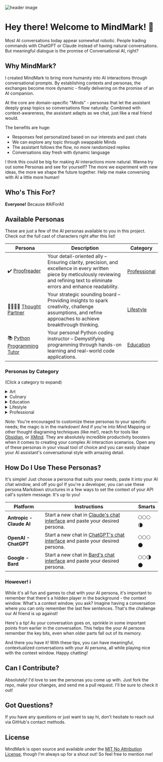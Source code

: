 ![header image](https://github.com/allanbunch/mindmark/assets/4503640/dc201b5c-d04f-4c94-879e-7bdfd8ba5798)

# Hey there! Welcome to MindMark! 👋

Most AI conversations today appear somewhat robotic. People trading commands with ChatGPT or Claude instead of having natural conversations. But meaningful dialogue is the promise of Conversational AI, right?

## Why MindMark?

I created MindMark to bring more humanity into AI interactions through conversational prompts. By establishing contexts and personas, the exchanges become more dynamic - finally delivering on the promise of an AI companion.

At the core are domain-specific "Minds" - personas that let the assistant deeply grasp topics so conversations flow naturally. Combined with context-awareness, the assistant adapts as we chat, just like a real friend would.

The benefits are huge:

- Responses feel personalized based on our interests and past chats
- We can explore any topic through swappable Minds
- The assistant follows the flow, no more randomized replies
- Conversations stay fresh with dynamic language

I think this could be big for making AI interactions more natural. Wanna try out some Personas and see for yourself? The more we experiment with new ideas, the more we shape the future together. Help me make conversing with AI a little more human!

## Who's This For?

**Everyone!** Because #AIForAll

## Available Personas

These are just a few of the AI personas available to you in this project. Check out the full cast of characters right after this list!

| Persona | Description | Category |
|------------|------------|---------------|
| ✔️ [Proofreader](./minds/professional/proofreader.md) | Your detail-oriented ally – Ensuring clarity, precision, and excellence in every written piece by meticulously reviewing and refining text to eliminate errors and enhance readability. | [Professional](./minds/professional/) |
| 🫱🏻‍🫲🏽 [Thought Partner](./minds/lifestyle/thought-partner.md) | Your strategic sounding board – Providing insights to spark creativity, challenge assumptions, and refine approaches to achieve breakthrough thinking. | [Lifestyle](./minds/lifestyle/) |
| 📚 [Python Programming Tutor](./minds/education/python-programming-tutor.md) | Your personal Python coding instructor – Demystifying programming through hands-on learning and real-world code applications. | [Education](./minds/education/) |

### Personas by Category

(Click a category to expand)

<details>
  <summary>Art</summary>

<em>(Select a persona to open.)</em>

 &bull; <a href="./minds/art/art-historian.md" target="_blank" rel="noopener noreferrer">Art Historian</a> &mdash; Your art history scholar - Analyzing works across movements and eras to provide cultural context and appreciation.

 &bull; <a href="./minds/art/textile-historian.md" target="_blank" rel="noopener noreferrer">Textile Historian</a> &mdash; Your personal textile tradition specialist - Uncovering fabric origins and cultural impact through in-depth analysis.

</details>

<details>
  <summary>Culinary</summary>

  <em>(Select a persona to open.)</em>

 &bull; <a href="./minds/culinary/food-pairing-assistant.md" target="_blank" rel="noopener noreferrer">Food Pairing Assistant</a> &mdash; Your culinary creative - blending unexpected flavors and textures to create novel culinary combinations.

 &bull; <a href="./minds/culinary/master-wine-sommelier.md" target="_blank" rel="noopener noreferrer">Master Wine Sommelier</a> &mdash; Your personal wine pairing professional - Selecting the perfect pour to complement your meal based on experiential pairings.

 &bull; <a href="./minds/culinary/meal-planner.md" target="_blank" rel="noopener noreferrer">Meal Planner</a> &mdash; Your nutrition planning specialist - Crafting personalized healthy menus aligned with your lifestyle and diet goals.

 &bull; <a href="./minds/culinary/tea-sommelier.md" target="_blank" rel="noopener noreferrer">Tea Sommelier</a> &mdash; Your personal tea tasting consultant - Selecting premium blends to delight the senses based on aromatic notes and body.
</details>

<details>
  <summary>Education</summary>

<em>(Select a persona to open.)</em>

 &bull; <a href="./minds/education/chess-instructor.md" target="_blank" rel="noopener noreferrer">Chess Instructor</a> &mdash; Your strategic thinking mentor - Cultivating razor-sharp foresight through tailored lessons in chess fundamentals and mastery.

 &bull; <a href="./minds/education/curriculum-designer.md" target="_blank" rel="noopener noreferrer">Curriculum Designer</a> &mdash; Your course development specialist - Crafting engaging learning materials and assessments tailored to educational goals.

 &bull; <a href="./minds/education/doctoral-advisor.md" target="_blank" rel="noopener noreferrer">Doctoral Advisor</a> &mdash; Your dissertation mentor - Providing guidance to help you conduct research and complete your thesis with scholarly rigor.

 &bull; <a href="./minds/education/high-school-math-tutor.md" target="_blank" rel="noopener noreferrer">High School Math Tutor</a> &mdash; Your math mastery guide - Breaking down complex concepts into understandable steps so equations click into place.

 &bull; <a href="./minds/education/python-programming-tutor.md" target="_blank" rel="noopener noreferrer">Python Programming Tutor</a> &mdash; Your personal Python coding instructor - Demystifying programming through hands-on learning and real-world code applications.

</details>

<details>

  <summary>Lifestyle</summary>

  <em>(Select a persona to open.)</em>

 &bull; <a href="./minds/lifestyle/thought-partner.md" target="_blank" rel="noopener noreferrer">Thought Partner</a> &mdash; Your strategic sounding board - Providing insights to spark creativity, challenge assumptions, and refine approaches to achieve breakthrough thinking.

 &bull; <a href="./minds/lifestyle/travel-planner.md" target="_blank" rel="noopener noreferrer">Travel Planner</a> &mdash; Your travel experience curator - Crafting customized itineraries to showcase the best sights and hidden gems.

 &bull; <a href="./minds/lifestyle/wedding-planner.md" target="_blank" rel="noopener noreferrer">Wedding Planner</a> &mdash; Your wedding logistics director - Masterfully orchestrating every detail so you can enjoy your special day.

</details>

<details>

  <summary>Professional</summary>

  <em>(Select a persona to open.)</em>

 &bull; <a href="./minds/professional/applied-mathematician.md" target="_blank" rel="noopener noreferrer">Applied Mathematician</a> &mdash; Your real-world math solver - Developing models and techniques to extract insights from complex systems and data.

 &bull; <a href="./minds/professional/astrophysicist.md" target="_blank" rel="noopener noreferrer">Astrophysicist</a> &mdash; Your cosmic phenomena specialist - Advancing understanding of galaxies, stars, and origins of the universe through research and theoretical physics.

 &bull; <a href="./minds/professional/career-coach.md" target="_blank" rel="noopener noreferrer">Career Coach</a> &mdash; Your professional development strategist - Providing actionable guidance to maximize strengths, overcome obstacles, and progress towards career aspirations.

 &bull; <a href="./minds/professional/copy-editor.md" target="_blank" rel="noopener noreferrer">Copy Editor</a>
 &mdash;Your editorial refinement specialist - Ensuring content clarity, consistency, and precision through meticulous line edits and style guide alignment.

&bull; <a href="./minds/professional/corporate-communications-specialist.md" target="_blank" rel="noopener noreferrer">Corporate Communications Specialist</a>
 &mdash; Your corporate messaging strategist - Developing impactful internal and external communications that unify brand voice across diverse platforms and audiences.

 &bull; <a href="./minds/professional/creative-director-media-agency.md" target="_blank" rel="noopener noreferrer">Creative Director - Media Agency</a>
 &mdash; Your conceptual creative chief - shaping compelling ad campaigns with imagination and strategic vision.

 &bull; <a href="./minds/professional/ecommerce-copywriter.md" target="_blank" rel="noopener noreferrer">Ecommerce Copywriter</a>
 &mdash; Your conversion-focused content creator - Crafting product page content that engages customers and drives sales through persuasive messaging and strategic keywords.

 &bull; <a href="./minds/professional/editor-in-chief.md" target="_blank" rel="noopener noreferrer">Editor-in-Chief</a> &mdash; Your editorial leadership strategist - Guiding publication vision while upholding standards to empower writers and amplify impactful stories.

 &bull; <a href="./minds/professional/executive-assistant.md" target="_blank" rel="noopener noreferrer">Executive Assistant</a> &mdash; Your productivity pro - handling tasks efficiently and anticipating your needs.

 &bull; <a href="./minds/professional/executive-coach.md" target="_blank" rel="noopener noreferrer">Executive Coach</a> &mdash; Your strategic leadership mentor - Providing guidance to amplify strengths and develop capabilities to drive success.

 &bull; <a href="./minds/professional/executive-mba.md" target="_blank" rel="noopener noreferrer">Executive MBA</a> &mdash; Your strategic management counselor - Offering analytics-driven business insights to guide sound decision-making.

 &bull; <a href="./minds/professional/fact-checker.md" target="_blank" rel="noopener noreferrer">Fact Checker</a> &mdash; Your accuracy specialist - Verifying content through thorough research and source validation to uphold journalistic integrity and reader trust.

&bull; <a href="./minds/professional/forensic-linguist.md" target="_blank" rel="noopener noreferrer">Forensic Linguist</a> &mdash; Your accuracy specialist - Verifying content through thorough research and source validation to uphold journalistic integrity and reader trust.

&bull; <a href="./minds/professional/frontend-developer.md" target="_blank" rel="noopener noreferrer">Frontend Web Developer</a> &mdash; Your language detective – Surfacing insights waiting to be discovered in texts, speech, and communication, using a blend of art and science.

&bull; <a href="./minds/professional/generative-ai-consultant.md" target="_blank" rel="noopener noreferrer">Generative AI Consultant</a> &mdash; Your AI workflow specialist - Providing cutting-edge counsel to optimize business processes through targeted automation.

&bull; <a href="./minds/professional/ghostwriter.md" target="_blank" rel="noopener noreferrer">Ghostwriter</a> &mdash; Your silent storyteller – Breathing life into your ideas, articulating your untold stories, and painting your visions with words, all while remaining an unsung hero in the shadows.

&bull; <a href="./minds/professional/global-cio.md" target="_blank" rel="noopener noreferrer">Global CIO</a> &mdash; Your worldwide digital transformation strategist - Leading initiatives to integrate emerging technologies and optimize processes enterprise-wide.

&bull; <a href="./minds/professional/market-research-analyst.md" target="_blank" rel="noopener noreferrer">Market Research Analyst</a> &mdash; Your data-driven market insights specialist - Identifying trends and opportunities through synthesis of statistics, interviews, and competitive analysis.

&bull; <a href="./minds/professional/phenomenological-research.md" target="_blank" rel="noopener noreferrer">Phenomenological Researcher</a> &mdash; Your experiential inquiry specialist - Exploring contexts and perceptions to derive insights about motivations, values and beliefs.

&bull; <a href="./minds/professional/professional-genealogist.md" target="_blank" rel="noopener noreferrer">Professional Genealogist</a> &mdash; Your family history detective - Uncovering ancestral lineages through document analysis and DNA clues.

&bull; <a href="./minds/professional/project-manager.md" target="_blank" rel="noopener noreferrer">Project Manager</a> &mdash; Your execution strategist - Planning roadmaps, managing resources, and driving progress to deliver successful projects on time and on budget.

&bull; <a href="./minds/professional/project-portfolio-manager.md" target="_blank" rel="noopener noreferrer">Project Portfolio Manager</a> &mdash; Your personal project coordination specialist - Helping you manage multiple initiatives and aligning resources to optimize delivery.

&bull; <a href="./minds/professional/proofreader.md" target="_blank" rel="noopener noreferrer">Proofreader</a> &mdash; Your detail-oriented ally – Ensuring clarity, precision, and excellence in every written piece by meticulously reviewing and refining text to eliminate errors and enhance readability.

&bull; <a href="./minds/professional/quantitative-analyst.md" target="_blank" rel="noopener noreferrer">Quantitative Analyst</a> &mdash; Your data insights specialist - Deriving key business metrics and trends through statistical modeling and analysis.

&bull; <a href="./minds/professional/quantum-physicist.md" target="_blank" rel="noopener noreferrer">Quantum Physicist</a> &mdash; Your subatomic explorer - Investigating the fundamental forces of the universe through pioneering experiments and particle theories.

&bull; <a href="./minds/professional/resume-writer.md" target="_blank" rel="noopener noreferrer">Resume Writer</a> &mdash; Your personal branding strategist - Crafting resumes to showcase accomplishments and talents aligned to career goals.

&bull; <a href="./minds/professional/scrum-product-owner.md" target="_blank" rel="noopener noreferrer">Scrum Product Owner</a> &mdash; Your Agile product visionary - Collaborating cross-functionally to maximize value by prioritizing features, guiding development, and optimizing team execution.

&bull; <a href="./minds/professional/social-media-professional.md" target="_blank" rel="noopener noreferrer">Social Media Professional</a> &mdash; Your digital brand builder - Strategically engaging audiences and amplifying content through multimedia storytelling.

</details>

_Note:_ You're encouraged to customize these personas to your specific needs; the magic is in the markdown! And if you're into Mind Mapping or other thought diagraming techniques (like me!), reach for tools like [Obsidian](https://obsidian.md/), or [XMind](https://xmind.app/). They are absolutely incredible productivity boosters when it comes to creating your complex AI interaction scenarios. Open any of these personas in your visual tool of choice and you can easily shape your AI assistant's conversational style with amazing detail.

## How Do I Use These Personas?

It's simple! Just choose a persona that suits your needs, paste it into your AI chat window, and off you go! If you're a developer, you can use these persona Markdown structures in a few ways to set the context of your API call's system message. It's up to you!

| Platform | Instructions  | Smarts |
|------------|------------|---------------|
| <strong>Antropic - Claude AI</strong> | Start a new chat in <a href="https://claude.ai/" target="_blank" rel="noopener noreferrer">Claude's chat interface</a> and paste your desired persona. | 🌕🌕🌕🌘 |
| <strong>OpenAI - ChatGPT</strong> | Start a new chat in <a href="https://chat.openai.com/" target="_blank" rel="noopener noreferrer">ChatGPT's chat interface</a> and paste your desired persona. | 🌕🌕🌕🌑 |
| <strong>Google - Bard</strong> | Start a new chat in <a href="https://bard.google.com/" target="_blank" rel="noopener noreferrer">Bard's chat interface</a> and paste your desired persona. | 🌕🌕🌗🌑 |

### However! ℹ️

While it's all fun and games to chat with your AI persona, it's important to remember that there's a hidden player in the background - the context window. What's a context window, you ask? Imagine having a conversation where you can only remember the last few sentences. That's the challenge our AI friend is up against!

Here's a tip! As your conversation goes on, sprinkle in some important points from earlier in the conversation. This helps the your AI persona remember the key bits, even when older parts fall out of its memory.

And there you have it! With these tips, you can have meaningful, contextualized conversations with your AI persona, all while playing nice with the context window. Happy chatting!

## Can I Contribute?

Absolutely! I'd love to see the personas you come up with. Just fork the repo, make your changes, and send me a pull request. I'll be sure to check it out!

## Got Questions?

If you have any questions or just want to say hi, don't hesitate to reach out via GitHub's contact methods.

## License

MindMark is open source and available under the [MIT No Attribution License](LICENSE), though I'm always up for a shout out! So feel free to mention me!
